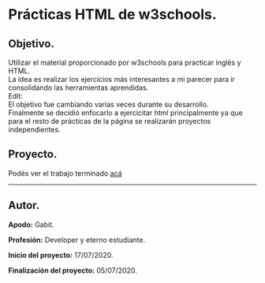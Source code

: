 # **Prácticas HTML de w3schools.**

## **Objetivo.**

Utilizar el material proporcionado por w3schools para practicar inglés y HTML.  
La idea es realizar los ejercicios más interesantes a mi parecer para ir consolidando las herramientas aprendidas.  
Edit:  
El objetivo fue cambiando varias veces durante su desarrollo.  
Finalmente se decidió enfocarlo a ejercicitar html principalmente ya que para el resto de prácticas de la página se realizarán proyectos independientes.

## **Proyecto.**

Podés ver el trabajo terminado [acá][web]
___

## **Autor.**

**Apodo:** Gabit.

**Profesión:** Developer y eterno estudiante.

**Inicio del proyecto:** 17/07/2020.

**Finalización del proyecto:** 05/07/2020.

[web]: https://gabit690.github.io/w3s-practice